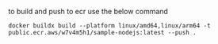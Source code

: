 to build and push to ecr use the below command

```shell
docker buildx build --platform linux/amd64,linux/arm64 -t public.ecr.aws/w7v4m5h1/sample-nodejs:latest --push .
```
